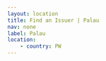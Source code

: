 ```yaml
---
layout: location
title: Find an Issuer | Palau
nav: none
label: Palau
location:
    - country: PW
---
```

